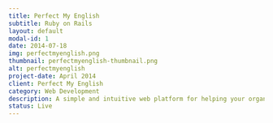 ```yaml
---
title: Perfect My English
subtitle: Ruby on Rails
layout: default
modal-id: 1
date: 2014-07-18
img: perfectmyenglish.png
thumbnail: perfectmyenglish-thumbnail.png
alt: perfectmyenglish
project-date: April 2014
client: Perfect My English
category: Web Development
description: A simple and intuitive web platform for helping your organization/schools gain the acceptable level of English standard
status: Live
---
```

